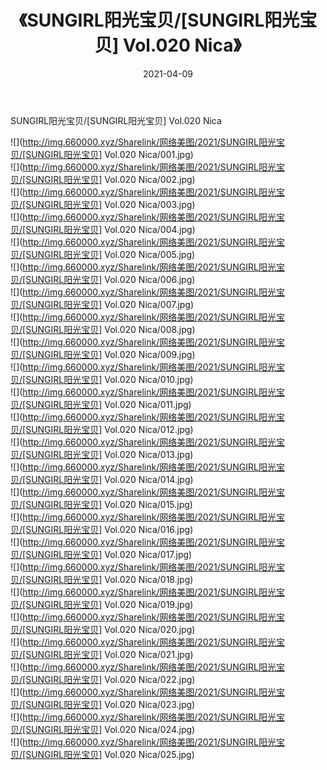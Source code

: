 ﻿---
layout: post
title:  《SUNGIRL阳光宝贝/[SUNGIRL阳光宝贝] Vol.020 Nica》
date:   2021-04-09
img: http://img.660000.xyz/Sharelink/网络美图/2021/SUNGIRL阳光宝贝/[SUNGIRL阳光宝贝] Vol.020 Nica/000.jpg
categories: [美女, 清纯, 唯美]
---

SUNGIRL阳光宝贝/[SUNGIRL阳光宝贝] Vol.020 Nica

 ![](http://img.660000.xyz/Sharelink/网络美图/2021/SUNGIRL阳光宝贝/[SUNGIRL阳光宝贝] Vol.020 Nica/001.jpg) <br>![](http://img.660000.xyz/Sharelink/网络美图/2021/SUNGIRL阳光宝贝/[SUNGIRL阳光宝贝] Vol.020 Nica/002.jpg) <br>![](http://img.660000.xyz/Sharelink/网络美图/2021/SUNGIRL阳光宝贝/[SUNGIRL阳光宝贝] Vol.020 Nica/003.jpg) <br>![](http://img.660000.xyz/Sharelink/网络美图/2021/SUNGIRL阳光宝贝/[SUNGIRL阳光宝贝] Vol.020 Nica/004.jpg) <br>![](http://img.660000.xyz/Sharelink/网络美图/2021/SUNGIRL阳光宝贝/[SUNGIRL阳光宝贝] Vol.020 Nica/005.jpg) <br>![](http://img.660000.xyz/Sharelink/网络美图/2021/SUNGIRL阳光宝贝/[SUNGIRL阳光宝贝] Vol.020 Nica/006.jpg) <br>![](http://img.660000.xyz/Sharelink/网络美图/2021/SUNGIRL阳光宝贝/[SUNGIRL阳光宝贝] Vol.020 Nica/007.jpg) <br>![](http://img.660000.xyz/Sharelink/网络美图/2021/SUNGIRL阳光宝贝/[SUNGIRL阳光宝贝] Vol.020 Nica/008.jpg) <br>![](http://img.660000.xyz/Sharelink/网络美图/2021/SUNGIRL阳光宝贝/[SUNGIRL阳光宝贝] Vol.020 Nica/009.jpg) <br>![](http://img.660000.xyz/Sharelink/网络美图/2021/SUNGIRL阳光宝贝/[SUNGIRL阳光宝贝] Vol.020 Nica/010.jpg) <br>![](http://img.660000.xyz/Sharelink/网络美图/2021/SUNGIRL阳光宝贝/[SUNGIRL阳光宝贝] Vol.020 Nica/011.jpg) <br>![](http://img.660000.xyz/Sharelink/网络美图/2021/SUNGIRL阳光宝贝/[SUNGIRL阳光宝贝] Vol.020 Nica/012.jpg) <br>![](http://img.660000.xyz/Sharelink/网络美图/2021/SUNGIRL阳光宝贝/[SUNGIRL阳光宝贝] Vol.020 Nica/013.jpg) <br>![](http://img.660000.xyz/Sharelink/网络美图/2021/SUNGIRL阳光宝贝/[SUNGIRL阳光宝贝] Vol.020 Nica/014.jpg) <br>![](http://img.660000.xyz/Sharelink/网络美图/2021/SUNGIRL阳光宝贝/[SUNGIRL阳光宝贝] Vol.020 Nica/015.jpg) <br>![](http://img.660000.xyz/Sharelink/网络美图/2021/SUNGIRL阳光宝贝/[SUNGIRL阳光宝贝] Vol.020 Nica/016.jpg) <br>![](http://img.660000.xyz/Sharelink/网络美图/2021/SUNGIRL阳光宝贝/[SUNGIRL阳光宝贝] Vol.020 Nica/017.jpg) <br>![](http://img.660000.xyz/Sharelink/网络美图/2021/SUNGIRL阳光宝贝/[SUNGIRL阳光宝贝] Vol.020 Nica/018.jpg) <br>![](http://img.660000.xyz/Sharelink/网络美图/2021/SUNGIRL阳光宝贝/[SUNGIRL阳光宝贝] Vol.020 Nica/019.jpg) <br>![](http://img.660000.xyz/Sharelink/网络美图/2021/SUNGIRL阳光宝贝/[SUNGIRL阳光宝贝] Vol.020 Nica/020.jpg) <br>![](http://img.660000.xyz/Sharelink/网络美图/2021/SUNGIRL阳光宝贝/[SUNGIRL阳光宝贝] Vol.020 Nica/021.jpg) <br>![](http://img.660000.xyz/Sharelink/网络美图/2021/SUNGIRL阳光宝贝/[SUNGIRL阳光宝贝] Vol.020 Nica/022.jpg) <br>![](http://img.660000.xyz/Sharelink/网络美图/2021/SUNGIRL阳光宝贝/[SUNGIRL阳光宝贝] Vol.020 Nica/023.jpg) <br>![](http://img.660000.xyz/Sharelink/网络美图/2021/SUNGIRL阳光宝贝/[SUNGIRL阳光宝贝] Vol.020 Nica/024.jpg) <br>![](http://img.660000.xyz/Sharelink/网络美图/2021/SUNGIRL阳光宝贝/[SUNGIRL阳光宝贝] Vol.020 Nica/025.jpg) <br>
